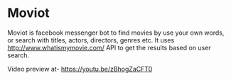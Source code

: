 # Moviot
Moviot is facebook messenger bot to find movies by use your own words, or search with titles, actors, directors, genres etc. 
It uses http://www.whatismymovie.com/ API to get the results based on user search. 

Video preview at- https://youtu.be/zBhogZaCFT0
